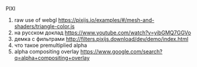 PIXI

1. raw use of webgl https://pixijs.io/examples/#/mesh-and-shaders/triangle-color.js
2. на русском доклад https://www.youtube.com/watch?v=yibGMQ7GGVo
3. демка с фильтрами http://filters.pixijs.download/dev/demo/index.html
4. что такое premultiplied alpha
5. alpha compositing overlay https://www.google.com/search?q=alpha+compositing+overlay

